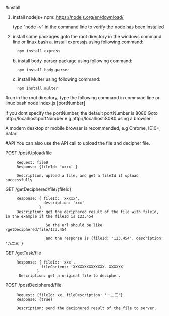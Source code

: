 #install
1. install nodejs+ npm:
   https://nodejs.org/en/download/

   type "node -v" in the command line to verify the node has been installed

2. install some packages
   goto the root directory in the windows command line or linux bash
   a. install expressjs using following command:
   
         npm install express
      
   b. install body-parser package using following command:
   
         npm install body-parser
      
   c. install Multer using following command:
   
         npm install multer

#run
in the root directory, type the following command in command line or linux bash
   node index.js [portNumber]


if you dont specify the portNumber, the default portNumber is 8080
Goto http://localhost:portNumber e.g http://localhost:8080 using a browser.

A modern desktop or mobile browser is recommended, e.g Chrome, IE10+, Safari


#API
You can also use the API call to upload the file and decipher file.

   POST  /postUpload/file
         
         Request: file0
         Response: {fileId: 'xxxx' }
         
         Description: upload a file, and get a fileId if upload successfully
         
   GET   /getDeciphered/file/{fileId}
   
         Response: { fileId: 'xxxxx', 
                     description: 'xxx'
                   }
         Description: get the deciphered result of the file with fileId, in the example if the fileId is 123.454
         
                      So the url should be like  /getDeciphered/file/123.454
                      
                      and the response is {fileId: '123.454', description: '九二三'}
                      
   GET  /getTask/file
   
         Response: { fileId: 'xxx',
                    fileContent: 'XXXXXXXXXXXXXX..XXXXXX'
                  }
          Description: get a original file to decipher.
        
   POST /postDeciphered/file
   
         Request: {fileId: xx, fileDescription: '一二三'}
         Response: {true}
         
         Description: send the deciphered result of the file to server.
   

